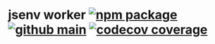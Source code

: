 # jsenv worker [![npm package](https://img.shields.io/npm/v/@jsenv/worker.svg?logo=npm&label=package)](https://www.npmjs.com/package/@jsenv/worker) [![github main](https://github.com/jsenv/worker/workflows/main/badge.svg)](https://github.com/jsenv/worker/actions?workflow=main) [![codecov coverage](https://codecov.io/gh/jsenv/worker/branch/main/graph/badge.svg)](https://codecov.io/gh/jsenv/worker)

